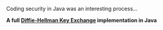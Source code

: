 Coding security in Java was an interesting process...

**A full [Diffie-Hellman Key Exchange](https://en.wikipedia.org/wiki/Diffie%E2%80%93Hellman_key_exchange) implementation in Java**

